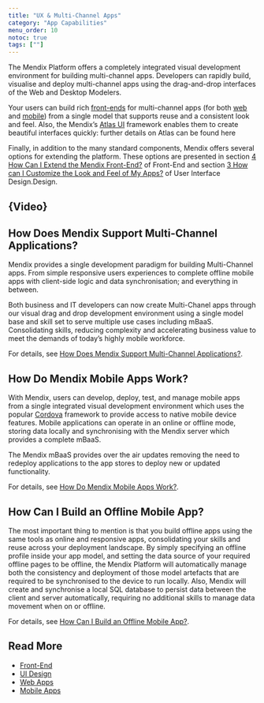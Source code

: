 ```yaml
---
title: "UX & Multi-Channel Apps"
category: "App Capabilities"
menu_order: 10
notoc: true
tags: [""]
---
```


The Mendix Platform offers a completely integrated visual development environment for building multi-channel apps. Developers can rapidly build, visualise and deploy multi-channel apps using the drag-and-drop interfaces of the Web and Desktop Modelers.

Your users can build rich [front-ends](https://mendix-platform-guide.cfapps.io/evaluation-guide/app-capabilities/front-end) for multi-channel apps (for both [web](https://mendix-platform-guide.cfapps.io/evaluation-guide/app-capabilities/web-apps) and [mobile](https://mendix-platform-guide.cfapps.io/evaluation-guide/app-capabilities/mobile-apps)) from a single model that supports reuse and a consistent look and feel. Also, the Mendix’s [Atlas UI](https://atlas.mendix.com/) framework enables them  to create beautiful interfaces quickly: further details on Atlas can be found here

 Finally, in addition to the many standard components, Mendix offers several options for extending the platform. These options are presented in section [4 How Can I Extend the Mendix Front-End?](https://mendix-platform-guide.cfapps.io/evaluation-guide/app-capabilities/front-end#extend) of Front-End and section [3 How can I Customize the Look and Feel of My Apps?](https://mendix-platform-guide.cfapps.io/evaluation-guide/app-capabilities/ui-design#customize) of User Interface Design.Design.

## {Video}

## How Does Mendix Support Multi-Channel Applications?

Mendix provides a single development paradigm for building Multi-Channel apps. From simple responsive users experiences to complete offline mobile apps with client-side logic and data synchronisation; and everything in between. 

Both business and IT developers can now create Multi-Chanel apps through our visual drag and drop development environment using a single model base and skill set to serve multiple use cases including mBaaS.  Consolidating skills, reducing complexity and accelerating business value to meet the demands of today’s highly mobile workforce. 

For details, see [How Does Mendix Support Multi-Channel Applications?](front-end#support-multi-channel).

## How Do Mendix Mobile Apps Work?

With Mendix, users can develop, deploy, test, and manage mobile apps from a single integrated visual development environment which uses the popular [Cordova](https://cordova.apache.org/) framework to provide access to native mobile device features. Mobile applications can operate in an online or offline mode, storing data locally and synchronising with the Mendix server which provides a complete mBaaS. 

The Mendix mBaaS provides over the air updates removing the need to redeploy applications to the app stores to deploy new or updated functionality.

For details, see [How Do Mendix Mobile Apps Work?](mobile-apps#mobile-apps-work).

## How Can I Build an Offline Mobile App?

The most important thing to mention is that you build offline apps using the same tools as online and responsive apps, consolidating your skills and reuse across your deployment landscape. By simply specifying an offline profile inside your app model, and setting the data source of your required offline pages to be offline, the Mendix Platform will automatically manage both the consistency and deployment of those model artefacts that are required to be synchronised to the device to run locally. Also, Mendix will create and synchronise a local SQL database to persist data between the client and server automatically, requiring no additional skills to manage data movement when on or offline.

For details, see [How Can I Build an Offline Mobile App?](mobile-apps#build-offline).

## Read More

* [Front-End](front-end)
* [UI Design](ui-design)
* [Web Apps](web-apps)
* [Mobile Apps](mobile-apps)

